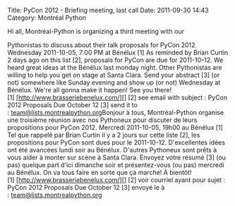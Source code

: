 Title: PyCon 2012 - Briefing meeting, last call
Date: 2011-09-30 14:43
Category: Montréal Python

<!--:en-->Hi all, Montréal-Python is organizing a third meeting with our
Pythonistas to discuss about their talk proposals for PyCon 2012.
Wednesday 2011-10-05, 7:00 PM at Bénélux [1] As reminded by Brian Curtin
2 days ago on this list [2], proposals for PyCon are due for 2011-10-12.
We heard great ideas at the Bénélux last monday night. Other Pythonistas
are willing to help you get on stage at Santa Clara. Send your abstract
[3] (or not) somewhere like Sunday evening and show up (or not)
Wednesday at Bénélux. We're all gonna make it happen! See you there!
[1] [http://www.brasseriebenelux.com/][] [2] see email with subject :
PyCon 2012 Proposals Due October 12 [3] send it to
: [team@lists.montrealpython.org][]<!--:--><!--:fr-->Bonjour à tous,
Montréal-Python organise une troisième réunion avec nos Pythoneux pour
discuter de leurs propositions pour PyCon 2012. Mercredi 2011-10-05,
19h00 au Bénélux [1] Tel que rappelé par Brian Curtin il y a 2 jours sur
cette liste [2], les propositions pour PyCon sont dues pour le
2011-10-12. D'excellentes idées ont été avancées lundi soir au Bénélux.
D'autres Pythoneux sont prêts à vous aider à monter sur scène à Santa
Clara. Envoyez votre résumé [3] (ou pas) quelque part d'ici dimanche
soir et présentez-vous (ou pas) mercredi au Bénélux. On va tous faire en
sorte que ça marche! À bientôt! [1] [http://www.brasseriebenelux.com/][]
[2] voir courriel ayant pour sujet : PyCon 2012 Proposals Due October 12
[3] envoyé le à : [team@lists.montrealpython.org][]<!--:-->

  [http://www.brasseriebenelux.com/]: http://www.brasseriebenelux.com/
  [team@lists.montrealpython.org]: mailto:team@lists.montrealpython.org
